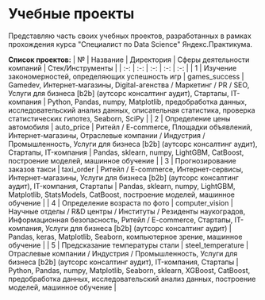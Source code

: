 # Учебные проекты
Представляю часть своих учебных проектов, разработанных в рамках прохождения курса "Специалист по Data Science" Яндекс.Практикума.  

**Список проектов:**
| № | Название  | Директория | Сферы деятельности компаний | Стек/Инструменты |
| :-: | :-: | :-: | :-: | :-: |
| 1 | Изучение закономерностей, определяющих успешность игр | games_success | Gamedev, Интернет-магазины, Digital-агенства / Маркетинг / PR / SEO, Услуги для бизнеса [b2b] (аутсорс консалтинг аудит), Стартапы, IT-компания | Python, Pandas, numpy, Matplotlib, предобработка данных, исследовательский анализ данных, описательная статистика, проверка статистических гипотез, Seaborn, SciPy |
| 2 | Определение цены автомобиля | auto_price | Ритейл / E-commerce, Площадки объявлений, Интернет-магазины, Отраслевые компании / Индустрия / Промышленность, Услуги для бизнеса [b2b] (аутсорс консалтинг аудит), Стартапы, IT-компания | Pandas, sklearn, numpy, LightGBM, CatBoost, построение моделей, машинное обучение |
| 3 | Прогнозирование заказов такси | taxi_order | Ритейл / E-commerce, Интернет-сервисы, Интернет-магазины, Услуги для бизнеса [b2b] (аутсорс консалтинг аудит), IT-компания, Стартапы | Pandas, sklearn, numpy, LightGBM, Matplotlib, StatsModels, CatBoost, построение моделей, машинное обучение |
| 4 | Определение возраста по фото | computer_vision | Научные отделы / R&D центры / Институты / Резиденты наукоградов, Информационная безопасность, Ритейл / E-commerce, Стартапы, IT-компания, Услуги для бизнеса [b2b] (аутсорс консалтинг аудит) | Pandas, keras, Matplotlib, Seaborn, компьютерное зрение, машинное обучение |
| 5 | Предсказание температуры стали | steel_temperature | Отраслевые компании / Индустрия / Промышленность, Услуги для бизнеса [b2b] (аутсорс консалтинг аудит), IT-компания, Стартапы | Python, Pandas, numpy, Matplotlib, Seaborn, sklearn, XGBoost, CatBoost, предобработка данных, исследовательский анализ данных, построение моделей, машинное обучение |
